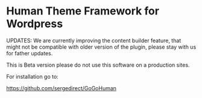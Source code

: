 # Human Theme Framework for Wordpress


UPDATES: We are currently improving the content builder feature, that might not be compatible with older version of the plugin, please stay with us for father updates.

This is Beta version please do not use this software on a production sites.



For installation go to:

https://github.com/sergedirect/GoGoHuman
